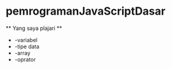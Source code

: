 ﻿# pemrogramanJavaScriptDasar
 
 ** Yang saya plajari **
 * -variabel
 * -tipe data
 * -array
 * -oprator
